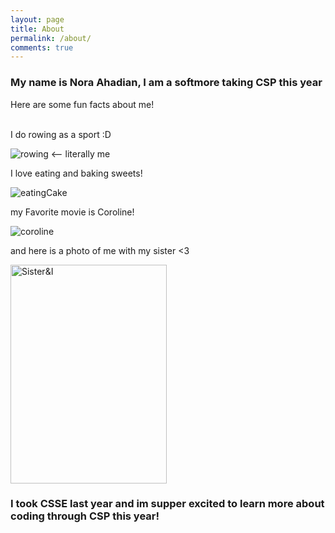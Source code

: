 ```yaml
---
layout: page
title: About
permalink: /about/
comments: true
---
```

### My name is Nora Ahadian, I am a softmore taking CSP this year

Here are some fun facts about me!

<br>
I do rowing as a sport :D

![rowing]({{site.baseurl}}/images/Row.gif) <-- literally me

I love eating and baking sweets!

![eatingCake]({{site.baseurl}}/images/cake.png)

my Favorite movie is Coroline! 

![coroline]({{site.baseurl}}/images/coroline.webp)

and here is a photo of me with my sister <3

<img src="{{site.baseurl}}/images/sister.jpg" alt="Sister&I" width="250" height="350">

### I took CSSE last year and im supper excited to learn more about coding through CSP this year!

<script src="https://utteranc.es/client.js"
        repo="{{ site.github_username }}/{{ site.github_repo | default: site.baseurl | remove: "/" }}"
        issue-term="title"
        label="blogpost-comment"
        theme="github-light"
        crossorigin="anonymous"
        async>
</script>